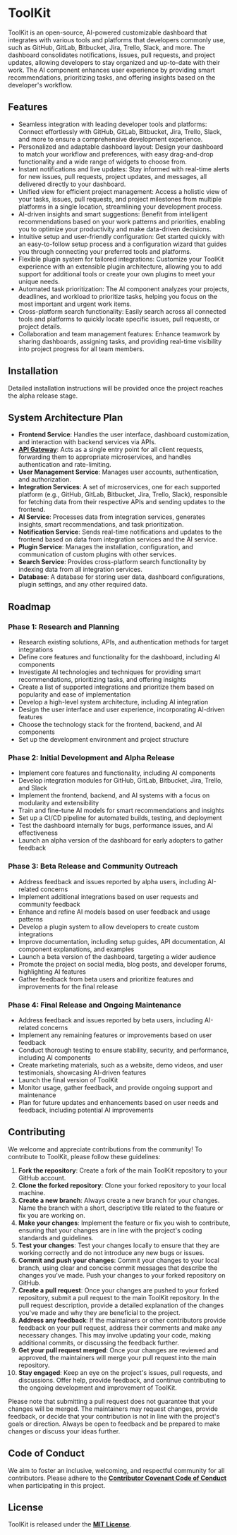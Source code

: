 # **ToolKit**

ToolKit is an open-source, AI-powered customizable dashboard that integrates with various tools and platforms that developers commonly use, such as GitHub, GitLab, Bitbucket, Jira, Trello, Slack, and more. The dashboard consolidates notifications, issues, pull requests, and project updates, allowing developers to stay organized and up-to-date with their work. The AI component enhances user experience by providing smart recommendations, prioritizing tasks, and offering insights based on the developer's workflow.

## **Features**

- Seamless integration with leading developer tools and platforms: Connect effortlessly with GitHub, GitLab, Bitbucket, Jira, Trello, Slack, and more to ensure a comprehensive development experience.
- Personalized and adaptable dashboard layout: Design your dashboard to match your workflow and preferences, with easy drag-and-drop functionality and a wide range of widgets to choose from.
- Instant notifications and live updates: Stay informed with real-time alerts for new issues, pull requests, project updates, and messages, all delivered directly to your dashboard.
- Unified view for efficient project management: Access a holistic view of your tasks, issues, pull requests, and project milestones from multiple platforms in a single location, streamlining your development process.
- AI-driven insights and smart suggestions: Benefit from intelligent recommendations based on your work patterns and priorities, enabling you to optimize your productivity and make data-driven decisions.
- Intuitive setup and user-friendly configuration: Get started quickly with an easy-to-follow setup process and a configuration wizard that guides you through connecting your preferred tools and platforms.
- Flexible plugin system for tailored integrations: Customize your ToolKit experience with an extensible plugin architecture, allowing you to add support for additional tools or create your own plugins to meet your unique needs.
- Automated task prioritization: The AI component analyzes your projects, deadlines, and workload to prioritize tasks, helping you focus on the most important and urgent work items.
- Cross-platform search functionality: Easily search across all connected tools and platforms to quickly locate specific issues, pull requests, or project details.
- Collaboration and team management features: Enhance teamwork by sharing dashboards, assigning tasks, and providing real-time visibility into project progress for all team members.

## **Installation**

Detailed installation instructions will be provided once the project reaches the alpha release stage.

## **System Architecture Plan**

- **Frontend Service**: Handles the user interface, dashboard customization, and interaction with backend services via APIs.
- **[API Gateway](https://github.com/dallenpyrah/toolkit-gateway)**: Acts as a single entry point for all client requests, forwarding them to appropriate microservices, and handles authentication and rate-limiting.
- **User Management Service**: Manages user accounts, authentication, and authorization.
- **Integration Services**: A set of microservices, one for each supported platform (e.g., GitHub, GitLab, Bitbucket, Jira, Trello, Slack), responsible for fetching data from their respective APIs and sending updates to the frontend.
- **AI Service**: Processes data from integration services, generates insights, smart recommendations, and task prioritization.
- **Notification Service**: Sends real-time notifications and updates to the frontend based on data from integration services and the AI service.
- **Plugin Service**: Manages the installation, configuration, and communication of custom plugins with other services.
- **Search Service**: Provides cross-platform search functionality by indexing data from all integration services.
- **Database**: A database for storing user data, dashboard configurations, plugin settings, and any other required data.

## **Roadmap**

### **Phase 1: Research and Planning**

- Research existing solutions, APIs, and authentication methods for target integrations
- Define core features and functionality for the dashboard, including AI components
- Investigate AI technologies and techniques for providing smart recommendations, prioritizing tasks, and offering insights
- Create a list of supported integrations and prioritize them based on popularity and ease of implementation
- Develop a high-level system architecture, including AI integration
- Design the user interface and user experience, incorporating AI-driven features
- Choose the technology stack for the frontend, backend, and AI components
- Set up the development environment and project structure

### **Phase 2: Initial Development and Alpha Release**

- Implement core features and functionality, including AI components
- Develop integration modules for GitHub, GitLab, Bitbucket, Jira, Trello, and Slack
- Implement the frontend, backend, and AI systems with a focus on modularity and extensibility
- Train and fine-tune AI models for smart recommendations and insights
- Set up a CI/CD pipeline for automated builds, testing, and deployment
- Test the dashboard internally for bugs, performance issues, and AI effectiveness
- Launch an alpha version of the dashboard for early adopters to gather feedback

### **Phase 3: Beta Release and Community Outreach**

- Address feedback and issues reported by alpha users, including AI-related concerns
- Implement additional integrations based on user requests and community feedback
- Enhance and refine AI models based on user feedback and usage patterns
- Develop a plugin system to allow developers to create custom integrations
- Improve documentation, including setup guides, API documentation, AI component explanations, and examples
- Launch a beta version of the dashboard, targeting a wider audience
- Promote the project on social media, blog posts, and developer forums, highlighting AI features
- Gather feedback from beta users and prioritize features and improvements for the final release

### **Phase 4: Final Release and Ongoing Maintenance**

- Address feedback and issues reported by beta users, including AI-related concerns
- Implement any remaining features or improvements based on user feedback
- Conduct thorough testing to ensure stability, security, and performance, including AI components
- Create marketing materials, such as a website, demo videos, and user testimonials, showcasing AI-driven features
- Launch the final version of ToolKit
- Monitor usage, gather feedback, and provide ongoing support and maintenance
- Plan for future updates and enhancements based on user needs and feedback, including potential AI improvements

## **Contributing**

We welcome and appreciate contributions from the community! To contribute to ToolKit, please follow these guidelines:

1. **Fork the repository**: Create a fork of the main ToolKit repository to your GitHub account.
2. **Clone the forked repository**: Clone your forked repository to your local machine.
3. **Create a new branch**: Always create a new branch for your changes. Name the branch with a short, descriptive title related to the feature or fix you are working on.
4. **Make your changes**: Implement the feature or fix you wish to contribute, ensuring that your changes are in line with the project's coding standards and guidelines.
5. **Test your changes**: Test your changes locally to ensure that they are working correctly and do not introduce any new bugs or issues.
6. **Commit and push your changes**: Commit your changes to your local branch, using clear and concise commit messages that describe the changes you've made. Push your changes to your forked repository on GitHub.
7. **Create a pull request**: Once your changes are pushed to your forked repository, submit a pull request to the main ToolKit repository. In the pull request description, provide a detailed explanation of the changes you've made and why they are beneficial to the project.
8. **Address any feedback**: If the maintainers or other contributors provide feedback on your pull request, address their comments and make any necessary changes. This may involve updating your code, making additional commits, or discussing the feedback further.
9. **Get your pull request merged**: Once your changes are reviewed and approved, the maintainers will merge your pull request into the main repository.
10. **Stay engaged**: Keep an eye on the project's issues, pull requests, and discussions. Offer help, provide feedback, and continue contributing to the ongoing development and improvement of ToolKit.

Please note that submitting a pull request does not guarantee that your changes will be merged. The maintainers may request changes, provide feedback, or decide that your contribution is not in line with the project's goals or direction. Always be open to feedback and be prepared to make changes or discuss your ideas further.

## **Code of Conduct**

We aim to foster an inclusive, welcoming, and respectful community for all contributors. Please adhere to the **[Contributor Covenant Code of Conduct](https://www.contributor-covenant.org/version/2/0/code_of_conduct/)** when participating in this project.

## **License**

ToolKit is released under the **[MIT License](https://opensource.org/licenses/MIT)**.
